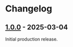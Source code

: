 # Changelog

## [1.0.0] - 2025-03-04

Initial production release.

[1.0.0]: https://github.com/gaepdit/notifications/releases/tag/v1.0.0
